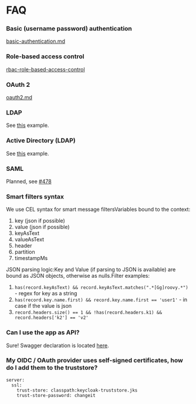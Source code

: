 # FAQ

### Basic (username password) authentication

[basic-authentication.md](../configuration/authentication/basic-authentication.md "mention")

### Role-based access control

[rbac-role-based-access-control](../configuration/rbac-role-based-access-control/ "mention")

### OAuth 2

[oauth2.md](../configuration/authentication/oauth2.md "mention")

### LDAP

See [this](https://github.com/kafbat/kafka-ui/blob/main/documentation/compose/auth-ldap.yaml#L29) example.

### Active Directory (LDAP)

See [this](https://github.com/kafbat/kafka-ui/blob/main/documentation/compose/auth-ldap.yaml#L29) example.

### SAML

Planned, see [#478](https://github.com/kafbat/kafka-ui/issues/478)

### Smart filters syntax

We use CEL syntax for smart message filtersVariables bound to the context:

1. key (json if possible)
2. value (json if possible)
3. keyAsText
4. valueAsText
5. header
6. partition
7. timestampMs

JSON parsing logic:Key and Value (if parsing to JSON is available) are bound as JSON objects, otherwise as nulls.Filter examples:

1. `has(record.keyAsText) && record.keyAsText.matches(".*[Gg]roovy.*")` - regex for key as a string
2. `has(record.key.name.first) && record.key.name.first == 'user1'` - in case if the value is json
3. `record.headers.size() == 1 && !has(record.headers.k1) && record.headers['k2'] == 'v2'`

### Can I use the app as API?

Sure! Swagger declaration is located [here](https://github.com/kafbat/kafka-ui/blob/main/contract/src/main/resources/swagger/kafbat-ui-api.yaml).

### My OIDC / OAuth provider uses self-signed certificates, how do I add them to the truststore?

```
server:
  ssl:
    trust-store: classpath:keycloak-truststore.jks
    trust-store-password: changeit
```
